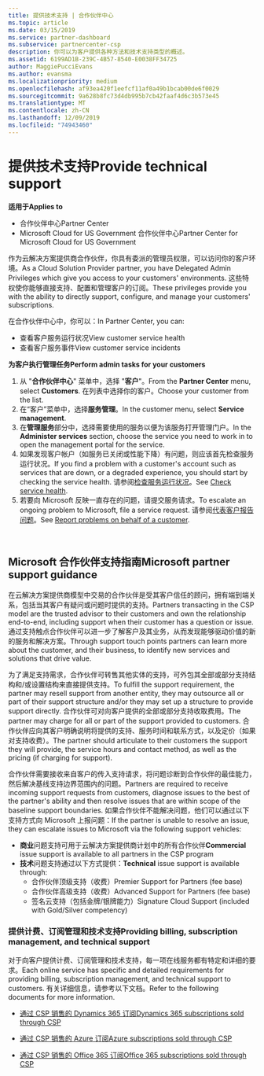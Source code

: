 ```yaml
---
title: 提供技术支持 | 合作伙伴中心
ms.topic: article
ms.date: 03/15/2019
ms.service: partner-dashboard
ms.subservice: partnercenter-csp
description: 你可以为客户提供各种方法和技术支持类型的概述。
ms.assetid: 6199AD1B-239C-4B57-8540-E0038FF34725
author: MaggiePucciEvans
ms.author: evansma
ms.localizationpriority: medium
ms.openlocfilehash: af93ea420f1eefcf11af0a49b1bcab00de6f0029
ms.sourcegitcommit: 9a628b8fc73d4db995b7cb42faaf4d6c3b573e45
ms.translationtype: MT
ms.contentlocale: zh-CN
ms.lasthandoff: 12/09/2019
ms.locfileid: "74943460"
---
```

# <a name="provide-technical-support"></a><span data-ttu-id="f2bf9-103">提供技术支持</span><span class="sxs-lookup"><span data-stu-id="f2bf9-103">Provide technical support</span></span>

<span data-ttu-id="f2bf9-104">**适用于**</span><span class="sxs-lookup"><span data-stu-id="f2bf9-104">**Applies to**</span></span>

-  <span data-ttu-id="f2bf9-105">合作伙伴中心</span><span class="sxs-lookup"><span data-stu-id="f2bf9-105">Partner Center</span></span>
-  <span data-ttu-id="f2bf9-106">Microsoft Cloud for US Government 合作伙伴中心</span><span class="sxs-lookup"><span data-stu-id="f2bf9-106">Partner Center for Microsoft Cloud for US Government</span></span>


<span data-ttu-id="f2bf9-107">作为云解决方案提供商合作伙伴，你具有委派的管理员权限，可以访问你的客户环境。</span><span class="sxs-lookup"><span data-stu-id="f2bf9-107">As a Cloud Solution Provider partner, you have Delegated Admin Privileges which give you access to your customers' environments.</span></span> <span data-ttu-id="f2bf9-108">这些特权使你能够直接支持、配置和管理客户的订阅。</span><span class="sxs-lookup"><span data-stu-id="f2bf9-108">These privileges provide you with the ability to directly support, configure, and manage your customers' subscriptions.</span></span>

<span data-ttu-id="f2bf9-109">在合作伙伴中心中，你可以：</span><span class="sxs-lookup"><span data-stu-id="f2bf9-109">In Partner Center, you can:</span></span>

-   <span data-ttu-id="f2bf9-110">查看客户服务运行状况</span><span class="sxs-lookup"><span data-stu-id="f2bf9-110">View customer service health</span></span>
-   <span data-ttu-id="f2bf9-111">查看客户服务事件</span><span class="sxs-lookup"><span data-stu-id="f2bf9-111">View customer service incidents</span></span>

<span data-ttu-id="f2bf9-112">**为客户执行管理任务**</span><span class="sxs-lookup"><span data-stu-id="f2bf9-112">**Perform admin tasks for your customers**</span></span>

1.  <span data-ttu-id="f2bf9-113">从 "**合作伙伴中心**" 菜单中，选择 "**客户**"。</span><span class="sxs-lookup"><span data-stu-id="f2bf9-113">From the **Partner Center** menu, select **Customers**.</span></span> <span data-ttu-id="f2bf9-114">在列表中选择你的客户。</span><span class="sxs-lookup"><span data-stu-id="f2bf9-114">Choose your customer from the list.</span></span>
2.  <span data-ttu-id="f2bf9-115">在“客户”菜单中，选择**服务管理**。</span><span class="sxs-lookup"><span data-stu-id="f2bf9-115">In the customer menu, select **Service management**.</span></span>
3.  <span data-ttu-id="f2bf9-116">在**管理服务**部分中，选择需要使用的服务以便为该服务打开管理门户。</span><span class="sxs-lookup"><span data-stu-id="f2bf9-116">In the **Administer services** section, choose the service you need to work in to open the management portal for the service.</span></span>
4.  <span data-ttu-id="f2bf9-117">如果发现客户帐户（如服务已关闭或性能下降）有问题，则应该首先检查服务运行状况。</span><span class="sxs-lookup"><span data-stu-id="f2bf9-117">If you find a problem with a customer's account such as services that are down, or a degraded experience, you should start by checking the service health.</span></span> <span data-ttu-id="f2bf9-118">请参阅[检查服务运行状况](check-service-health.md)。</span><span class="sxs-lookup"><span data-stu-id="f2bf9-118">See [Check service health](check-service-health.md).</span></span>
5.  <span data-ttu-id="f2bf9-119">若要向 Microsoft 反映一直存在的问题，请提交服务请求。</span><span class="sxs-lookup"><span data-stu-id="f2bf9-119">To escalate an ongoing problem to Microsoft, file a service request.</span></span> <span data-ttu-id="f2bf9-120">请参阅[代表客户报告问题](report-problems-on-behalf-of-a-customer.md)。</span><span class="sxs-lookup"><span data-stu-id="f2bf9-120">See [Report problems on behalf of a customer](report-problems-on-behalf-of-a-customer.md).</span></span>

 
## <a name="microsoft-partner-support-guidance"></a><span data-ttu-id="f2bf9-121">Microsoft 合作伙伴支持指南</span><span class="sxs-lookup"><span data-stu-id="f2bf9-121">Microsoft partner support guidance</span></span>

<span data-ttu-id="f2bf9-122">在云解决方案提供商模型中交易的合作伙伴是受其客户信任的顾问，拥有端到端关系，包括当其客户有疑问或问题时提供的支持。</span><span class="sxs-lookup"><span data-stu-id="f2bf9-122">Partners transacting in the CSP model are the trusted advisor to their customers and own the relationship end-to-end, including support when their customer has a question or issue.</span></span> <span data-ttu-id="f2bf9-123">通过支持触点合作伙伴可以进一步了解客户及其业务，从而发现能够驱动价值的新的服务和解决方案。</span><span class="sxs-lookup"><span data-stu-id="f2bf9-123">Through support touch points partners can learn more about the customer, and their business, to identify new services and solutions that drive value.</span></span>

<span data-ttu-id="f2bf9-124">为了满足支持需求，合作伙伴可转售其他实体的支持，可外包其全部或部分支持结构和/或设置结构来直接提供支持。</span><span class="sxs-lookup"><span data-stu-id="f2bf9-124">To fulfill the support requirement, the partner may resell support from another entity, they may outsource all or part of their support structure and/or they may set up a structure to provide support directly.</span></span>  <span data-ttu-id="f2bf9-125">合作伙伴可对向客户提供的全部或部分支持收取费用。</span><span class="sxs-lookup"><span data-stu-id="f2bf9-125">The partner may charge for all or part of the support provided to customers.</span></span> <span data-ttu-id="f2bf9-126">合作伙伴应向其客户明确说明将提供的支持、服务时间和联系方式，以及定价（如果对支持收费）。</span><span class="sxs-lookup"><span data-stu-id="f2bf9-126">The partner should articulate to their customers the support they will provide, the service hours and contact method, as well as the pricing (if charging for support).</span></span> 

<span data-ttu-id="f2bf9-127">合作伙伴需要接收来自客户的传入支持请求，将问题诊断到合作伙伴的最佳能力，然后解决基线支持边界范围内的问题。</span><span class="sxs-lookup"><span data-stu-id="f2bf9-127">Partners are required to receive incoming support requests from customers, diagnose issues to the best of the partner's ability and then resolve issues that are within scope of the baseline support boundaries.</span></span> <span data-ttu-id="f2bf9-128">如果合作伙伴不能解决问题，他们可以通过以下支持方式向 Microsoft 上报问题：</span><span class="sxs-lookup"><span data-stu-id="f2bf9-128">If the partner is unable to resolve an issue, they can escalate issues to Microsoft via the following support vehicles:</span></span>

- <span data-ttu-id="f2bf9-129">**商业**问题支持可用于云解决方案提供商计划中的所有合作伙伴</span><span class="sxs-lookup"><span data-stu-id="f2bf9-129">**Commercial** issue support is available to all partners in the CSP program</span></span>
-   <span data-ttu-id="f2bf9-130">**技术**问题支持通过以下方式提供：</span><span class="sxs-lookup"><span data-stu-id="f2bf9-130">**Technical** issue support is available through:</span></span>
    -   <span data-ttu-id="f2bf9-131">合作伙伴顶级支持（收费）</span><span class="sxs-lookup"><span data-stu-id="f2bf9-131">Premier Support for Partners (fee base)</span></span>
    -   <span data-ttu-id="f2bf9-132">合作伙伴高级支持（收费）</span><span class="sxs-lookup"><span data-stu-id="f2bf9-132">Advanced Support for Partners (fee base)</span></span>
    -   <span data-ttu-id="f2bf9-133">签名云支持（包括金牌/银牌能力）</span><span class="sxs-lookup"><span data-stu-id="f2bf9-133">Signature Cloud Support (included with Gold/Silver competency)</span></span>

### <a name="providing-billing-subscription-management-and-technical-support"></a><span data-ttu-id="f2bf9-134">提供计费、订阅管理和技术支持</span><span class="sxs-lookup"><span data-stu-id="f2bf9-134">Providing billing, subscription management, and technical support</span></span> 

<span data-ttu-id="f2bf9-135">对于向客户提供计费、订阅管理和技术支持，每一项在线服务都有特定和详细的要求。</span><span class="sxs-lookup"><span data-stu-id="f2bf9-135">Each online service has specific and detailed requirements for providing billing, subscription management, and technical support to customers.</span></span> <span data-ttu-id="f2bf9-136">有关详细信息，请参考以下文档。</span><span class="sxs-lookup"><span data-stu-id="f2bf9-136">Refer to the following documents for more information.</span></span>

-   [<span data-ttu-id="f2bf9-137">通过 CSP 销售的 Dynamics 365 订阅</span><span class="sxs-lookup"><span data-stu-id="f2bf9-137">Dynamics 365 subscriptions sold through CSP</span></span>](https://www.microsoftpartnercommunity.com/t5/CSP/Microsoft-Partner-Support-Guidance/m-p/5262#M30)

-   [<span data-ttu-id="f2bf9-138">通过 CSP 销售的 Azure 订阅</span><span class="sxs-lookup"><span data-stu-id="f2bf9-138">Azure subscriptions sold through CSP</span></span>](https://www.microsoftpartnercommunity.com/t5/CSP/Microsoft-Partner-Support-Guidance/m-p/5263#M31)

-   [<span data-ttu-id="f2bf9-139">通过 CSP 销售的 Office 365 订阅</span><span class="sxs-lookup"><span data-stu-id="f2bf9-139">Office 365 subscriptions sold through CSP</span></span>](https://www.microsoftpartnercommunity.com/t5/CSP/Microsoft-Partner-Support-Guidance/m-p/5264#M32)
 



